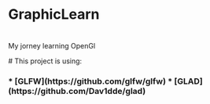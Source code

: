# GraphicLearn <h1>
<p> My jorney learning OpenGl </p>
# This project is using: <h3>
* [GLFW](https://github.com/glfw/glfw)
* [GLAD](https://github.com/Dav1dde/glad)
